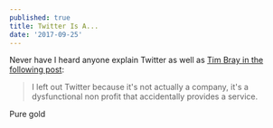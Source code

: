 ```yaml
---
published: true
title: Twitter Is A...
date: '2017-09-25'
---
```


Never have I heard anyone explain Twitter as well as [Tim Bray in the following post][1]:

> I left out Twitter because it's not actually a company, 
> it's a dysfunctional non profit that accidentally provides a service.

Pure gold

[1]: https://www.tbray.org/ongoing/When/201x/2017/09/20/Tech-is-Evil
